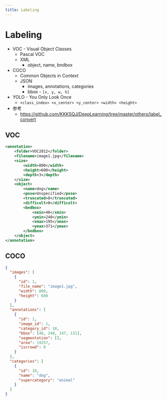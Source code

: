 ```yaml
---
title: Labeling
---
```


# Labeling

- VOC - Visual Object Classes
  - Pascal VOC
  - XML
    - object, name, bndbox
- COCO
  - Common Objects in Context
  - JSON
    - images, annotations, categories
    - bbox - `[x, y, w, h]`
- YOLO - You Only Look Once
  - `<class_index> <x_center> <y_center> <width> <height>`
- 参考
  - https://github.com/KKKSQJ/DeepLearning/tree/master/others/label_convert

## VOC

```xml
<annotation>
    <folder>VOC2012</folder>
    <filename>image1.jpg</filename>
    <size>
        <width>800</width>
        <height>600</height>
        <depth>3</depth>
    </size>
    <object>
        <name>dog</name>
        <pose>Unspecified</pose>
        <truncated>0</truncated>
        <difficult>0</difficult>
        <bndbox>
            <xmin>48</xmin>
            <ymin>240</ymin>
            <xmax>195</xmax>
            <ymax>371</ymax>
        </bndbox>
    </object>
</annotation>

```

## COCO

```json
{
  "images": [
    {
      "id": 1,
      "file_name": "image1.jpg",
      "width": 800,
      "height": 600
    }
  ],
  "annotations": [
    {
      "id": 1,
      "image_id": 1,
      "category_id": 18,
      "bbox": [48, 240, 147, 131],
      "segmentation": [],
      "area": 19257,
      "iscrowd": 0
    }
  ],
  "categories": [
    {
      "id": 18,
      "name": "dog",
      "supercategory": "animal"
    }
  ]
}
```
